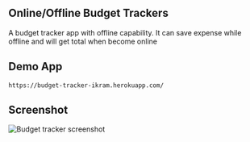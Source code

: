 ## Online/Offline Budget Trackers

A budget tracker app with offline capability. It can save expense while offline and will get total when become online

## Demo App

```https://budget-tracker-ikram.herokuapp.com/```


## Screenshot

![ Budget tracker screenshot](./screenshots/screenshot.png?raw=true "Screenshot")


